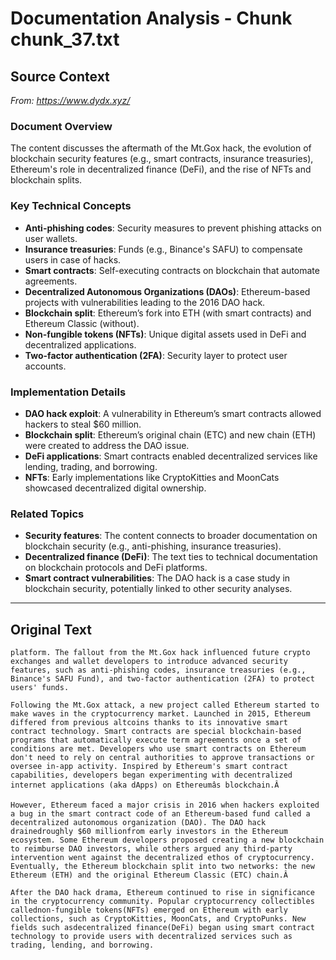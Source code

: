 # Documentation Analysis - Chunk chunk_37.txt

## Source Context
*From: https://www.dydx.xyz/*

### Document Overview  
The content discusses the aftermath of the Mt.Gox hack, the evolution of blockchain security features (e.g., smart contracts, insurance treasuries), Ethereum's role in decentralized finance (DeFi), and the rise of NFTs and blockchain splits.  

### Key Technical Concepts  
- **Anti-phishing codes**: Security measures to prevent phishing attacks on user wallets.  
- **Insurance treasuries**: Funds (e.g., Binance's SAFU) to compensate users in case of hacks.  
- **Smart contracts**: Self-executing contracts on blockchain that automate agreements.  
- **Decentralized Autonomous Organizations (DAOs)**: Ethereum-based projects with vulnerabilities leading to the 2016 DAO hack.  
- **Blockchain split**: Ethereum’s fork into ETH (with smart contracts) and Ethereum Classic (without).  
- **Non-fungible tokens (NFTs)**: Unique digital assets used in DeFi and decentralized applications.  
- **Two-factor authentication (2FA)**: Security layer to protect user accounts.  

### Implementation Details  
- **DAO hack exploit**: A vulnerability in Ethereum’s smart contracts allowed hackers to steal $60 million.  
- **Blockchain split**: Ethereum’s original chain (ETC) and new chain (ETH) were created to address the DAO issue.  
- **DeFi applications**: Smart contracts enabled decentralized services like lending, trading, and borrowing.  
- **NFTs**: Early implementations like CryptoKitties and MoonCats showcased decentralized digital ownership.  

### Related Topics  
- **Security features**: The content connects to broader documentation on blockchain security (e.g., anti-phishing, insurance treasuries).  
- **Decentralized finance (DeFi)**: The text ties to technical documentation on blockchain protocols and DeFi platforms.  
- **Smart contract vulnerabilities**: The DAO hack is a case study in blockchain security, potentially linked to other security analyses.

---

## Original Text
```
platform. The fallout from the Mt.Gox hack influenced future crypto exchanges and wallet developers to introduce advanced security features, such as anti-phishing codes, insurance treasuries (e.g., Binance's SAFU Fund), and two-factor authentication (2FA) to protect users' funds.

Following the Mt.Gox attack, a new project called Ethereum started to make waves in the cryptocurrency market. Launched in 2015, Ethereum differed from previous altcoins thanks to its innovative smart contract technology. Smart contracts are special blockchain-based programs that automatically execute term agreements once a set of conditions are met. Developers who use smart contracts on Ethereum don't need to rely on central authorities to approve transactions or oversee in-app activity. Inspired by Ethereum's smart contract capabilities, developers began experimenting with decentralized internet applications (aka dApps) on Ethereumâs blockchain.Â

However, Ethereum faced a major crisis in 2016 when hackers exploited a bug in the smart contract code of an Ethereum-based fund called a decentralized autonomous organization (DAO). The DAO hack drainedroughly $60 millionfrom early investors in the Ethereum ecosystem. Some Ethereum developers proposed creating a new blockchain to reimburse DAO investors, while others argued any third-party intervention went against the decentralized ethos of cryptocurrency. Eventually, the Ethereum blockchain split into two networks: the new Ethereum (ETH) and the original Ethereum Classic (ETC) chain.Â

After the DAO hack drama, Ethereum continued to rise in significance in the cryptocurrency community. Popular cryptocurrency collectibles callednon-fungible tokens(NFTs) emerged on Ethereum with early collections, such as CryptoKitties, MoonCats, and CryptoPunks. New fields such asdecentralized finance(DeFi) began using smart contract technology to provide users with decentralized services such as trading, lending, and borrowing.
```